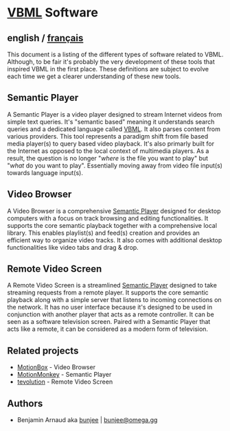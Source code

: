 # [VBML](README.md) Software

## english / [français](fr/software.md)

This document is a listing of the different types of software related to VBML. Although, to be fair
it's probably the very development of these tools that inspired VBML in the first place. These
definitions are subject to evolve each time we get a clearer understanding of these new tools.

## Semantic Player

A Semantic Player is a video player designed to stream Internet videos from simple text queries.
It's "semantic based" meaning it understands search queries and a dedicated language called
[VBML](https://github.com/omega-gg/VBML). It also parses content from various providers. This
tool represents a paradigm shift from file based media player(s) to query based video playback.
It's also primarly built for the Internet as opposed to the local context of multimedia players.
As a result, the question is no longer "*where* is the file you want to play" but "*what* do you
want to play". Essentially moving away from video file input(s) towards language input(s).

## Video Browser

A Video Browser is a comprehensive [Semantic Player](https://omega.gg/about/SemanticPlayer)
designed for desktop computers with a focus on track browsing and editing functionalities. It
supports the core semantic playback together with a comprehensive local library. This enables
playlist(s) and feed(s) creation and provides an efficient way to organize video tracks. It also
comes with additional desktop functionalities like video tabs and drag & drop.

## Remote Video Screen

A Remote Video Screen is a streamlined [Semantic Player](https://omega.gg/about/SemanticPlayer)
designed to take streaming requests from a remote player. It supports the core semantic playback
along with a simple server that listens to incoming connections on the network. It has no user
interface because it's designed to be used in conjunction with another player that acts as a remote
controller. It can be seen as a software television screen. Paired with a Semantic Player that acts
like a remote, it can be considered as a modern form of television.

## Related projects

- [MotionBox](https://omega.gg/MotionBox/sources) - Video Browser
- [MotionMonkey](https://omega.gg/MotionMonkey) - Semantic Player
- [tevolution](https://omega.gg/tevolution) - Remote Video Screen

## Authors

- Benjamin Arnaud aka [bunjee](https://bunjee.me) | <bunjee@omega.gg>
